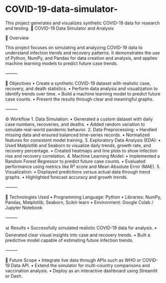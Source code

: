 # COVID-19-data-simulator-
This project generates and visualizes synthetic COVID-19 data for research and testing.
🦠 COVID-19 Data Simulator and Analysis

📘 Overview

This project focuses on simulating and analyzing COVID-19 data to understand infection trends and recovery patterns.
It demonstrates the use of Python, NumPy, and Pandas for data creation and analysis, and applies machine learning models to predict future case trends.

⸻

🎯 Objectives
	•	Create a synthetic COVID-19 dataset with realistic case, recovery, and death statistics.
	•	Perform data analysis and visualization to identify trends over time.
	•	Build a machine learning model to predict future case counts.
	•	Present the results through clear and meaningful graphs.

⸻

⚙️ Workflow
	1.	Data Simulation:
	•	Generated a custom dataset with daily case numbers, recoveries, and deaths.
	•	Added random variation to simulate real-world pandemic behavior.
	2.	Data Preprocessing:
	•	Handled missing data and ensured balanced time-series records.
	•	Normalized features for consistent model training.
	3.	Exploratory Data Analysis (EDA):
	•	Used Matplotlib and Seaborn to visualize daily trends, growth rate, and recovery percentage.
	•	Created heatmaps and line plots to show infection rise and recovery correlation.
	4.	Machine Learning Model:
	•	Implemented a Random Forest Regressor to predict future case counts.
	•	Evaluated performance using metrics like R² score and Mean Absolute Error (MAE).
	5.	Visualization:
	•	Displayed predictions versus actual data through trend graphs.
	•	Highlighted forecast accuracy and growth trends.

⸻

🧩 Technologies Used
	•	Programming Language: Python
	•	Libraries: NumPy, Pandas, Matplotlib, Seaborn, Scikit-learn
	•	Environment: Google Colab / Jupyter Notebook

⸻

📊 Results
	•	Successfully simulated realistic COVID-19 data for analysis.
	•	Generated clear visual insights into case and recovery trends.
	•	Built a predictive model capable of estimating future infection trends.

⸻

🚀 Future Scope
	•	Integrate live data through APIs such as WHO or COVID-19 Data API.
	•	Extend the simulator for multi-country comparisons and vaccination analysis.
	•	Deploy as an interactive dashboard using Streamlit or Dash.
